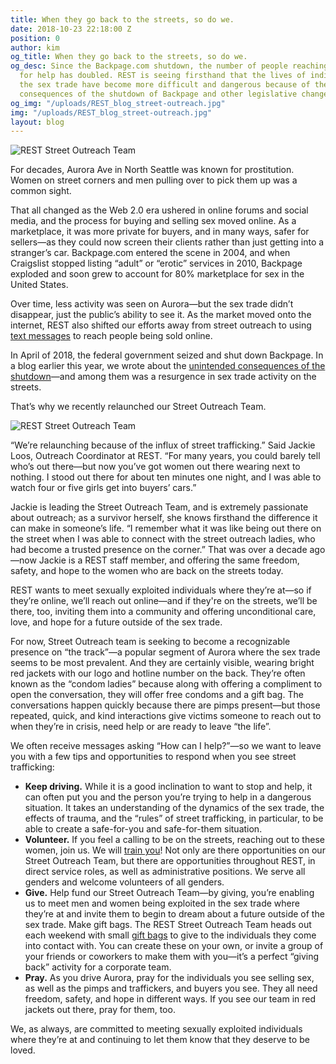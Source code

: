 ```yaml
---
title: When they go back to the streets, so do we.
date: 2018-10-23 22:18:00 Z
position: 0
author: kim
og_title: When they go back to the streets, so do we.
og_desc: Since the Backpage.com shutdown, the number of people reaching out to REST
  for help has doubled. REST is seeing firsthand that the lives of individuals in
  the sex trade have become more difficult and dangerous because of the unintended
  consequences of the shutdown of Backpage and other legislative changes.
og_img: "/uploads/REST_blog_street-outreach.jpg"
img: "/uploads/REST_blog_street-outreach.jpg"
layout: blog
---
```


![REST Street Outreach Team](/uploads/REST_blog_street-outreach.jpg)

For decades, Aurora Ave in North Seattle was known for prostitution. Women on street corners and men pulling over to pick them up was a common sight. 

That all changed as the Web 2.0 era ushered in online forums and social media, and the process for buying and selling sex moved online. As a marketplace, it was more private for buyers, and in many ways, safer for sellers—as they could now screen their clients rather than just getting into a stranger’s car. Backpage.com entered the scene in 2004, and when Craigslist stopped listing “adult” or “erotic” services in 2010, Backpage exploded and soon grew to account for 80% marketplace for sex in the United States. 

Over time, less activity was seen on Aurora—but the sex trade didn’t disappear, just the public’s ability to see it. As the market moved onto the internet, REST also shifted our efforts away from street outreach to using [text messages](https://www.bbc.com/news/technology-42120800) to reach people being sold online. 

In April of 2018, the federal government seized and shut down Backpage. In a blog earlier this year, we wrote about the [unintended consequences of the shutdown](https://iwantrest.com/blog/when-backpage-disappears/)—and among them was a resurgence in sex trade activity on the streets. 

That’s why we recently relaunched our Street Outreach Team.

![REST Street Outreach Team](/uploads/REST_blog_street-outreach-2.jpg)

“We’re relaunching because of the influx of street trafficking.” Said Jackie Loos, Outreach Coordinator at REST. “For many years, you could barely tell who’s out there—but now you’ve got women out there wearing next to nothing. I stood out there for about ten minutes one night, and I was able to watch four or five girls get into buyers’ cars.”

Jackie is leading the Street Outreach Team, and is extremely passionate about outreach; as a survivor herself, she knows firsthand the difference it can make in someone’s life. “I remember what it was like being out there on the street when I was able to connect with the street outreach ladies, who had become a trusted presence on the corner.” That was over a decade ago—now Jackie is a REST staff member, and offering the same freedom, safety, and hope to the women who are back on the streets today. 

REST wants to meet sexually exploited individuals where they’re at—so if they’re online, we’ll reach out online—and if they're on the streets, we’ll be there, too, inviting them into a community and offering unconditional care, love, and hope for a future outside of the sex trade. 

For now, Street Outreach team is seeking to become a recognizable presence on “the track”—a popular segment of Aurora where the sex trade seems to be most prevalent. And they are certainly visible, wearing bright red jackets with our logo and hotline number on the back. They’re often known as the “condom ladies” because along with offering a compliment to open the conversation, they will offer free condoms and a gift bag. The conversations happen quickly because there are pimps present—but those repeated, quick, and kind interactions give victims someone to reach out to when they’re in crisis, need help or are ready to leave “the life”. 

We often receive messages asking “How can I help?”—so we want to leave you with a few tips and opportunities to respond when you see street trafficking:
* **Keep driving.** While it is a good inclination to want to stop and help, it can often put you and the person you’re trying to help in a dangerous situation. It takes an understanding of the dynamics of the sex trade, the effects of trauma, and the “rules” of street trafficking, in particular, to be able to create a safe-for-you and safe-for-them situation.  
* **Volunteer.** If you feel a calling to be on the streets, reaching out to these women, join us. We will [train you](https://iwantrest.com/events/training-day/)! Not only are there opportunities on our Street Outreach Team, but there are opportunities throughout REST, in direct service roles, as well as administrative positions. We serve all genders and welcome volunteers of all genders. 
* **Give.** Help fund our Street Outreach Team—by giving, you’re enabling us to meet men and women being exploited in the sex trade where they’re at and invite them to begin to dream about a future outside of the sex trade. 
Make gift bags. The REST Street Outreach Team heads out each weekend with small [gift bags](https://iwantrest.com/needs/) to give to the individuals they come into contact with. You can create these on your own, or invite a group of your friends or coworkers to make them with you—it’s a perfect “giving back” activity for a corporate team. 
* **Pray.** As you drive Aurora, pray for the individuals you see selling sex, as well as the pimps and traffickers, and buyers you see. They all need freedom, safety, and hope in different ways. If you see our team in red jackets out there, pray for them, too. 


We, as always, are committed to meeting sexually exploited individuals where they’re at and continuing to let them know that they deserve to be loved.